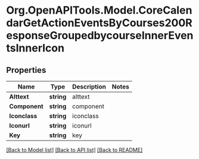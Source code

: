 # Org.OpenAPITools.Model.CoreCalendarGetActionEventsByCourses200ResponseGroupedbycourseInnerEventsInnerIcon

## Properties

Name | Type | Description | Notes
------------ | ------------- | ------------- | -------------
**Alttext** | **string** | alttext | 
**Component** | **string** | component | 
**Iconclass** | **string** | iconclass | 
**Iconurl** | **string** | iconurl | 
**Key** | **string** | key | 

[[Back to Model list]](../README.md#documentation-for-models) [[Back to API list]](../README.md#documentation-for-api-endpoints) [[Back to README]](../README.md)

